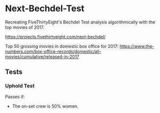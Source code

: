 # Next-Bechdel-Test
Recreating FiveThirtyEight's Bechdel Test analysis algorithmically with the top movies of 2017.

https://projects.fivethirtyeight.com/next-bechdel/

Top 50 grossing movies in domestic box office for 2017: https://www.the-numbers.com/box-office-records/domestic/all-movies/cumulative/released-in-2017

## Tests

### Uphold Test
Passes if:
 * The on-set crew is 50% women.
